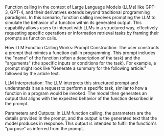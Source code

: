 Function calling in the context of Large Language Models (LLMs) like GPT-3, GPT-4, and their derivatives extends beyond traditional programming paradigms. In this scenario, function calling involves prompting the LLM to simulate the behavior of a function within its generated output. This capability allows users to interact with LLMs in a structured way, effectively requesting specific operations or information retrieval tasks by framing their prompts as function calls.

How LLM Function Calling Works:
Prompt Construction: The user constructs a prompt that mimics a function call in programming. This prompt includes the "name" of the function (often a description of the task) and the "arguments" (the specific inputs or conditions for the task). For example, a prompt might look like "Generate a summary for the following article:" followed by the article text.

LLM Interpretation: The LLM interprets this structured prompt and understands it as a request to perform a specific task, similar to how a function in a program would be invoked. The model then generates an output that aligns with the expected behavior of the function described in the prompt.

Parameters and Outputs: In LLM function calling, the parameters are the details provided in the prompt, and the output is the generated text that the model produces in response. This output is intended to fulfill the function's "purpose" as inferred from the prompt.